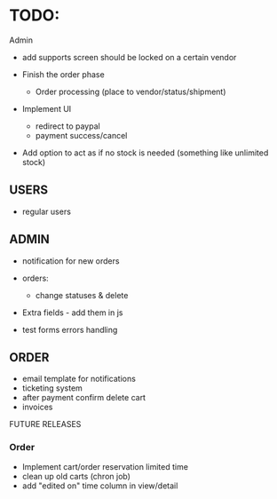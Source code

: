 # TODO:

Admin
- add supports screen should be locked on a certain vendor

- Finish the order phase
    - Order processing (place to vendor/status/shipment)

- Implement UI
    - redirect to paypal
    - payment success/cancel
- Add option to act as if no stock is needed (something like unlimited stock)

## USERS
- regular users

## ADMIN
- notification for new orders
- orders:
    - change statuses & delete

- Extra fields - add them in js
- test forms errors handling

## ORDER
- email template for notifications
- ticketing system
- after payment confirm delete cart
- invoices


FUTURE RELEASES
### Order
- Implement cart/order reservation limited time
- clean up old carts (chron job)
- add "edited on" time column in view/detail
